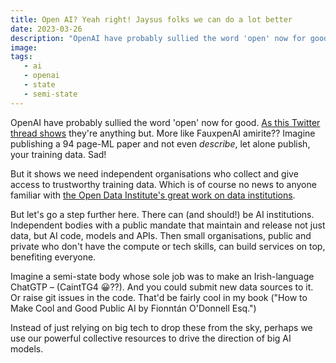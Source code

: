 ```yaml
---
title: Open AI? Yeah right! Jaysus folks we can do a lot better
date: 2023-03-26
description: "OpenAI have probably sullied the word 'open' now for good. As this Twitter thread shows they're anything but. More like FauxpenAI amirite??"
image: 
tags:
   - ai
   - openai  
   - state
   - semi-state
---
```


OpenAI have probably sullied the word 'open' now for good. [As this Twitter thread shows](https://twitter.com/benmschmidt/status/1635692487258800128) they're anything but. More like FauxpenAI amirite?? Imagine publishing a 94 page-ML paper and not even _describe_, let alone publish, your training data. Sad!

But it shows we need independent organisations who collect and give access to trustworthy training data. Which is of course no news to anyone familiar with [the Open Data Institute's great work on data institutions](https://www.theodi.org/article/what-do-we-mean-by-data-institutions/).

But let's go a step further here. There can (and should!) be AI institutions. Independent bodies with a public mandate that maintain and release not just data, but AI code, models and APIs. Then small organisations, public and private who don't have the compute or tech skills, can build services on top, benefiting everyone.

Imagine a semi-state body whose sole job was to make an Irish-language ChatGTP – (CaintTG4 😀??). And you could submit new data sources to it. Or raise git issues in the code. That'd be fairly cool in my book ("How to Make Cool and Good Public AI by Fionntán O'Donnell Esq.")

Instead of just relying on big tech to drop these from the sky, perhaps we use our powerful collective resources to drive the direction of big AI models.